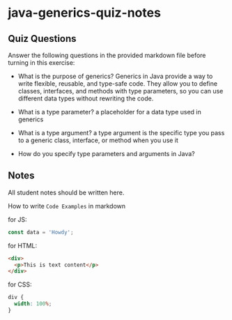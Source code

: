 # java-generics-quiz-notes

## Quiz Questions

Answer the following questions in the provided markdown file before turning in this exercise:

- What is the purpose of generics?
  Generics in Java provide a way to write flexible, reusable, and type-safe code. They allow you to define classes, interfaces, and methods with type parameters, so you can use different data types without rewriting the code.

- What is a type parameter?
  a placeholder for a data type used in generics

- What is a type argument?
  a type argument is the specific type you pass to a generic class, interface, or method when you use it

- How do you specify type parameters and arguments in Java?

## Notes

All student notes should be written here.

How to write `Code Examples` in markdown

for JS:

```javascript
const data = 'Howdy';
```

for HTML:

```html
<div>
  <p>This is text content</p>
</div>
```

for CSS:

```css
div {
  width: 100%;
}
```
